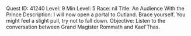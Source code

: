 Quest ID: 41240
Level: 9
Min Level: 5
Race: nil
Title: An Audience With the Prince
Description: I will now open a portal to Outland. Brace yourself. You might feel a slight pull, try not to fall down.
Objective: Listen to the conversation between Grand Magister Rommath and Kael'Thas.
